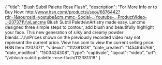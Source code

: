 {
    "title": "Blush Subtil Palette  Rose Flush",
    "description": "For More Info or to Buy Now: http:\/\/www.hsn.com\/products\/seo\/6876442?rdr=1&sourceid=youtube&cm_mmc=Social-_-Youtube-_-ProductVideo-_-207371\r\nLancme Blush Subtil Palette\nArtistry made easy. Lancme designed three simple steps to contour, add blush and beautifully highlight your face. This new generation of silky and creamy powder blends...\r\nPrices shown on the previously recorded video may not represent the current price.  View hsn.com to view the current selling price. HSN Item #207371",
    "videoid": "112381318",
    "date_created": "1454945766",
    "date_modified": "1503424308",
    "type": "captivate",
    "layout": "video",
    "url": "\/v\/blush-subtil-palette-rose-flush\/112381318"
}